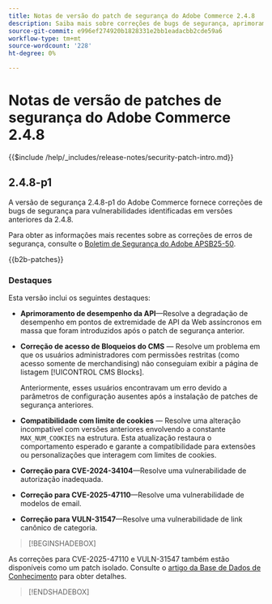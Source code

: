 ```yaml
---
title: Notas de versão do patch de segurança do Adobe Commerce 2.4.8
description: Saiba mais sobre correções de bugs de segurança, aprimoramentos de segurança e outras atualizações relacionadas à segurança incluídas nas versões de patch de segurança para o Adobe Commerce versão 2.4.7.
source-git-commit: e996ef274920b1828331e2bb1eadacbb2cde59a6
workflow-type: tm+mt
source-wordcount: '228'
ht-degree: 0%

---
```



# Notas de versão de patches de segurança do Adobe Commerce 2.4.8

{{$include /help/_includes/release-notes/security-patch-intro.md}}

## 2.4.8-p1

A versão de segurança 2.4.8-p1 do Adobe Commerce fornece correções de bugs de segurança para vulnerabilidades identificadas em versões anteriores da 2.4.8.

Para obter as informações mais recentes sobre as correções de erros de segurança, consulte o [Boletim de Segurança do Adobe APSB25-50](https://helpx.adobe.com/br/security/products/magento/apsb25-50.html).

{{b2b-patches}}

### Destaques

Esta versão inclui os seguintes destaques:

* **Aprimoramento de desempenho da API**—Resolve a degradação de desempenho em pontos de extremidade de API da Web assíncronos em massa que foram introduzidos após o patch de segurança anterior.<!-- AC-14078 -->

* **Correção de acesso de Bloqueios do CMS** — Resolve um problema em que os usuários administradores com permissões restritas (como acesso somente de merchandising) não conseguiam exibir a página de listagem [!UICONTROL CMS Blocks].

  Anteriormente, esses usuários encontravam um erro devido a parâmetros de configuração ausentes após a instalação de patches de segurança anteriores.<!-- AC-14087 -->

* **Compatibilidade com limite de cookies** — Resolve uma alteração incompatível com versões anteriores envolvendo a constante `MAX_NUM_COOKIES` na estrutura. Esta atualização restaura o comportamento esperado e garante a compatibilidade para extensões ou personalizações que interagem com limites de cookies.<!-- AC-14475 -->

* **Correção para CVE-2024-34104**—Resolve uma vulnerabilidade de autorização inadequada.<!-- AC-13917 -->

* **Correção para CVE-2025-47110**—Resolve uma vulnerabilidade de modelos de email.<!-- AC-14695 -->

* **Correção para VULN-31547**—Resolve uma vulnerabilidade de link canônico de categoria.<!-- AC-14713 -->

>[!BEGINSHADEBOX]

As correções para CVE-2025-47110 e VULN-31547 também estão disponíveis como um patch isolado. Consulte o [artigo da Base de Dados de Conhecimento](https://experienceleague.adobe.com/en/docs/commerce-knowledge-base/kb/troubleshooting/known-issues-patches-attached/security-update-available-for-adobe-commerce-apsb25-50) para obter detalhes.

>[!ENDSHADEBOX]
